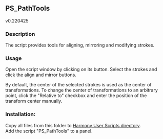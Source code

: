 ## PS_PathTools
v0.220425

### Description
The script provides tools for aligning, mirroring and modifying strokes.

### Usage
Open the script window by clicking on its button.
Select the strokes and click the align and mirror buttons.

By default, the center of the selected strokes is used as the center of transformations. To change the center of transformations to an arbitrary point, click the "Relative to" checkbox and enter the position of the transform center manually.

### Installation:
Copy all files from this folder to [Harmony User Scripts directory](https://docs.toonboom.com/help/harmony-20/premium/scripting/import-script.html).\
Add the script "PS_PathTools" to a panel.  
